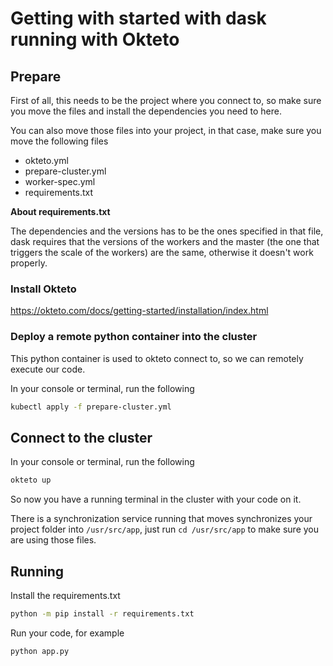 # Getting with started with dask running with Okteto

## Prepare

First of all, this needs to be the project where you connect to, so make sure you move the files and install the dependencies you need to here.

You can also move those files into your project, in that case, make sure you move the following files

- okteto.yml
- prepare-cluster.yml
- worker-spec.yml
- requirements.txt

**About requirements.txt**

The dependencies and the versions has to be the ones specified in that file, dask requires that the versions of the workers and the master (the one that triggers the scale of the workers) are the same, otherwise it doesn't work properly.

### Install Okteto

https://okteto.com/docs/getting-started/installation/index.html


### Deploy a remote python container into the cluster

This python container is used to okteto connect to, so we can remotely execute our code.

In your console or terminal, run the following

```bash
kubectl apply -f prepare-cluster.yml
```

## Connect to the cluster

In your console or terminal, run the following

```bash
okteto up
```

So now you have a running terminal in the cluster with your code on it.

There is a synchronization service running that moves synchronizes your project folder into `/usr/src/app`, just run `cd /usr/src/app` to make sure you are using those files.

## Running

Install the requirements.txt

```bash
python -m pip install -r requirements.txt
```

Run your code, for example

```bash
python app.py
```
